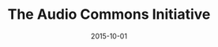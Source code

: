 ---
type: "paper"
title:  "The Audio Commons Initiative"
date: 2015-10-01
download_link: "/assets/files/audiocommons_ismir_2015.pdf"
license: "CC-BY 4.0"
published_in: "International Society for Music Information Retrieval Conference (ISMIR, late-breaking demo)"
---